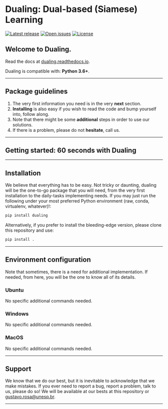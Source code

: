 # Dualing: Dual-based (Siamese) Learning

[![Latest release](https://img.shields.io/github/release/gugarosa/dualing.svg)](https://github.com/gugarosa/dualing/releases)
[![Open issues](https://img.shields.io/github/issues/gugarosa/dualing.svg)](https://github.com/gugarosa/dualing/issues)
[![License](https://img.shields.io/github/license/gugarosa/dualing.svg)](https://github.com/gugarosa/dualing/blob/master/LICENSE)

## Welcome to Dualing.

Read the docs at [dualing.readthedocs.io](https://dualing.readthedocs.io).

Dualing is compatible with: **Python 3.6+**.

---

## Package guidelines

1. The very first information you need is in the very **next** section.
2. **Installing** is also easy if you wish to read the code and bump yourself into, follow along.
3. Note that there might be some **additional** steps in order to use our solutions.
4. If there is a problem, please do not **hesitate**, call us.

---

## Getting started: 60 seconds with Dualing

---

## Installation

We believe that everything has to be easy. Not tricky or daunting, dualing will be the one-to-go package that you will need, from the very first installation to the daily-tasks implementing needs. If you may just run the following under your most preferred Python environment (raw, conda, virtualenv, whatever)!:

```Python
pip install dualing
```

Alternatively, if you prefer to install the bleeding-edge version, please clone this repository and use:

```Python
pip install .
```

---

## Environment configuration

Note that sometimes, there is a need for additional implementation. If needed, from here, you will be the one to know all of its details.

### Ubuntu

No specific additional commands needed.

### Windows

No specific additional commands needed.

### MacOS

No specific additional commands needed.

---

## Support

We know that we do our best, but it is inevitable to acknowledge that we make mistakes. If you ever need to report a bug, report a problem, talk to us, please do so! We will be available at our bests at this repository or gustavo.rosa@unesp.br.

---
